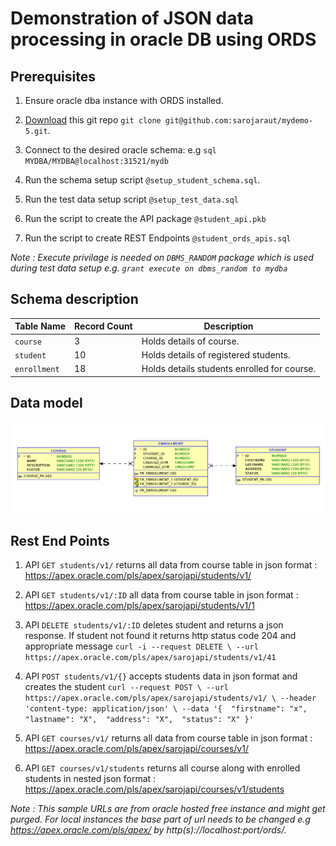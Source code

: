 # Demonstration of JSON data processing in oracle DB using ORDS


## Prerequisites

1. Ensure oracle dba instance with ORDS installed.

1. [Download](https://github.com/sarojaraut/demo-6) this git repo `git clone git@github.com:sarojaraut/mydemo-5.git`.

1. Connect to the desired oracle schema: e.g `sql MYDBA/MYDBA@localhost:31521/mydb`

1. Run the schema setup script `@setup_student_schema.sql`.

1. Run the test data setup script `@setup_test_data.sql`

1. Run the script to create the API package `@student_api.pkb`

1. Run the script to create REST Endpoints `@student_ords_apis.sql`

_Note : Execute privilage is needed on `DBMS_RANDOM` package which is used during test data setup e.g. `grant execute on dbms_random to mydba`_

## Schema description

Table Name | Record Count | Description 
--- | --- | ---
`course`| 3 | Holds details of course.
`student`| 10 | Holds details of registered students.
`enrollment` | 18 | Holds details students enrolled for course.

## Data model

![Screenshot](studentdatamodel.png)

## Rest End Points

1. API `GET students/v1/` returns all data from course table in json format : https://apex.oracle.com/pls/apex/sarojapi/students/v1/

1. API `GET students/v1/:ID` all data from course table in json format : https://apex.oracle.com/pls/apex/sarojapi/students/v1/1

1. API `DELETE students/v1/:ID` deletes student and returns a json response. If student not found it returns http status code 204 and appropriate message 
`curl -i --request DELETE \
  --url https://apex.oracle.com/pls/apex/sarojapi/students/v1/41`

1. API `POST students/v1/{}` accepts students data in json format and creates the student 
`curl --request POST \
  --url https://apex.oracle.com/pls/apex/sarojapi/students/v1/ \
  --header 'content-type: application/json' \
  --data '{ 
	"firstname": "x", 
	"lastname": "X", 
	"address": "X", 
	"status": "X"
}'`

1. API `GET courses/v1/` returns all data from course table in json format : https://apex.oracle.com/pls/apex/sarojapi/courses/v1/


1. API `GET courses/v1/students` returns all course along with enrolled students in nested json format : https://apex.oracle.com/pls/apex/sarojapi/courses/v1/students 

_Note : This sample URLs are from oracle hosted free instance and might get purged. For local instances the base part of url needs to be changed e.g https://apex.oracle.com/pls/apex/ by http(s)://localhost:port/ords/._
